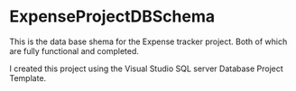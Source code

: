 # ExpenseProjectDBSchema

This is the data base shema for the Expense tracker project. Both of which are fully functional and completed. 

I created this project using the Visual Studio SQL server Database Project Template. 

